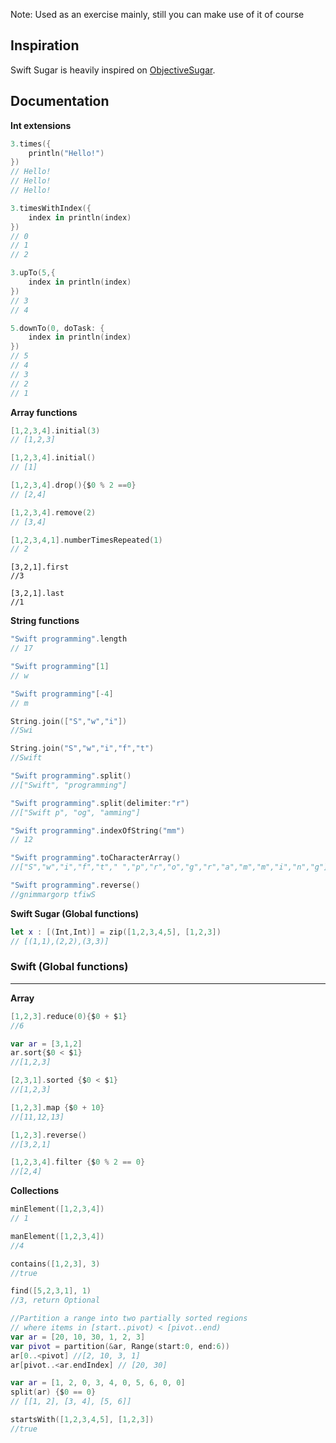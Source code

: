 Note: Used as an exercise mainly, still you can make use of it of course

## Inspiration

Swift Sugar is heavily inspired on [ObjectiveSugar](https://github.com/supermarin/ObjectiveSugar). 

## Documentation

**Int extensions** 

``` swift
3.times({
    println("Hello!")
})
// Hello!
// Hello!
// Hello!
```

``` swift
3.timesWithIndex({
    index in println(index)
})
// 0
// 1
// 2
```

``` swift
3.upTo(5,{
    index in println(index)
})
// 3
// 4
```

``` swift
5.downTo(0, doTask: {
    index in println(index)
})
// 5
// 4
// 3
// 2
// 1
```

**Array functions** 
``` swift
[1,2,3,4].initial(3)
// [1,2,3]
```

``` swift
[1,2,3,4].initial()
// [1]
```

``` swift
[1,2,3,4].drop(){$0 % 2 ==0}
// [2,4]
```

``` swift
[1,2,3,4].remove(2)
// [3,4]
```

``` swift
[1,2,3,4,1].numberTimesRepeated(1)
// 2
```

``` siwft
[3,2,1].first
//3
```

``` siwft
[3,2,1].last
//1
```

**String functions** 

``` swift
"Swift programming".length
// 17
```

``` swift
"Swift programming"[1]
// w
```

``` swift
"Swift programming"[-4]
// m
```

``` swift
String.join(["S","w","i"])
//Swi
```

``` swift
String.join("S","w","i","f","t")
//Swift
```

``` swift
"Swift programming".split()
//["Swift", "programming"]
```

``` swift
"Swift programming".split(delimiter:"r")
//["Swift p", "og", "amming"]
```

``` swift
"Swift programming".indexOfString("mm")
// 12
```

``` swift
"Swift programming".toCharacterArray()
//["S","w","i","f","t"," ","p","r","o","g","r","a","m","m","i","n","g"]
```

``` swift
"Swift programming".reverse()
//gnimmargorp tfiwS
```

**Swift Sugar (Global functions)** 

``` swift
let x : [(Int,Int)] = zip([1,2,3,4,5], [1,2,3])
// [(1,1),(2,2),(3,3)]
```

### Swift (Global functions)
---

**Array**  

``` swift
[1,2,3].reduce(0){$0 + $1}
//6
```

```swift
var ar = [3,1,2]
ar.sort{$0 < $1}
//[1,2,3]
```

``` swift
[2,3,1].sorted {$0 < $1}
//[1,2,3]
```

``` swift
[1,2,3].map {$0 + 10}
//[11,12,13]
```

``` swift
[1,2,3].reverse()
//[3,2,1]
```

``` swift
[1,2,3,4].filter {$0 % 2 == 0}
//[2,4]
```

**Collections**  
``` swift
minElement([1,2,3,4])
// 1
```

``` swift
manElement([1,2,3,4])
//4
```

``` swift
contains([1,2,3], 3)
//true
```

``` swift
find([5,2,3,1], 1)
//3, return Optional
```

``` swift
//Partition a range into two partially sorted regions
// where items in [start..pivot) < [pivot..end)
var ar = [20, 10, 30, 1, 2, 3]
var pivot = partition(&ar, Range(start:0, end:6))
ar[0..<pivot] //[2, 10, 3, 1]
ar[pivot..<ar.endIndex] // [20, 30]
```

``` swift
var ar = [1, 2, 0, 3, 4, 0, 5, 6, 0, 0]
split(ar) {$0 == 0}
// [[1, 2], [3, 4], [5, 6]]
```

``` swift
startsWith([1,2,3,4,5], [1,2,3])
//true
```















